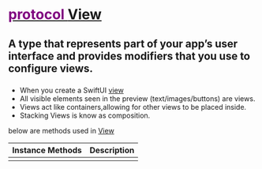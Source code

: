 # [<font style="color:purple">protocol </font>View](https://developer.apple.com/documentation/swiftui/view) 

## A type that represents part of your app’s user interface and provides modifiers that you use to configure views.
### 
* When you create a SwiftUI [view]((https://developer.apple.com/documentation/swiftui/view) )
* All visible elements seen in the preview (text/images/buttons) are views. 
* Views act like containers,allowing for other views to be placed inside. 
* Stacking Views is know as composition.


below are methods used in [View](https://developer.apple.com/documentation/swiftui/view) 

| Instance Methods | Description |
| :--------------- | :---------- |
| |  |

<!-- > 01/01/2024
>> Detour into Swift Playgrounds and setting up SSH.  -->